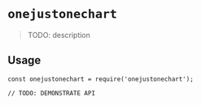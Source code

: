 # `onejustonechart`

> TODO: description

## Usage

```
const onejustonechart = require('onejustonechart');

// TODO: DEMONSTRATE API
```
